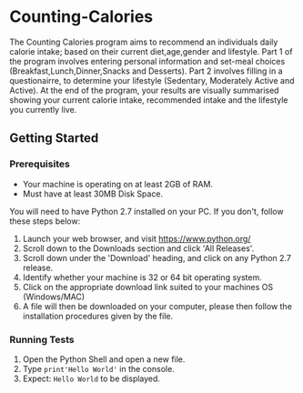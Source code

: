 # Counting-Calories
The Counting Calories program aims to recommend an individuals daily calorie intake; based on their current diet,age,gender and lifestyle.  Part 1 of the program involves entering personal information and set-meal choices (Breakfast,Lunch,Dinner,Snacks and Desserts). Part 2 involves filling in a questionairre, to determine your lifestyle (Sedentary, Moderately Active and Active). At the end of the program, your results are visually summarised showing your current calorie intake, recommended intake and the lifestyle you currently live.
  
## Getting Started

### Prerequisites
- Your machine is operating on at least 2GB of RAM.
- Must have at least 30MB Disk Space.

You will need to have Python 2.7 installed on your PC. If you don't, follow these steps below:

  1. Launch your web browser, and visit https://www.python.org/ 
  2. Scroll down to the Downloads section and click 'All Releases'.
  3. Scroll down under the 'Download' heading, and click on any Python 2.7 release.
  4. Identify whether your machine is 32 or 64 bit operating system.
  5. Click on the appropriate download link suited to your machines OS (Windows/MAC) 
  6. A file will then be downloaded on your computer, please then follow the installation procedures given by the file.
  
### Running Tests
  1. Open the Python Shell and open a new file.
  2. Type `print'Hello World'` in the console.
  3. Expect: `Hello World` to be displayed.
  
  
